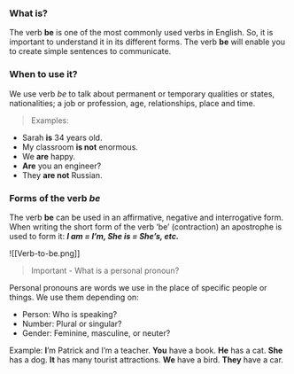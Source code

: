 ### What is?
The verb **be** is one of the most commonly used verbs in English. So, it is important to understand it in its different forms. The verb **be** will enable you to create simple sentences to communicate.

### When to use it?
We use verb *be* to talk about permanent or temporary qualities or states, nationalities; a job or profession, age, relationships, place and time.

>Examples:
- Sarah **is** 34 years old.
- My classroom **is not** enormous.
- We **are** happy.
- **Are** you an engineer?
- They **are not** Russian.

### Forms of the verb *be*
The verb **be** can be used in an affirmative, negative and interrogative form. When writing the short form of the verb ‘be’ (contraction) an apostrophe is used to form it: ___I am = I’m, She is = She’s, etc.___

![[Verb-to-be.png]]

>Important - What is a personal pronoun?

Personal pronouns are words we use in the place of specific people or things. We use them depending on:
- Person: Who is speaking?
- Number: Plural or singular?
- Gender: Feminine, masculine, or neuter?

Example:
**I**’m Patrick and I’m a teacher.
**You** have a book.
**He** has a cat.
**She** has a dog.
**It** has many tourist attractions.
**We** have a bird.
**They** have a car.